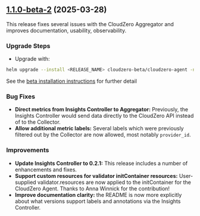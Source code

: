 ## [1.1.0-beta-2](https://github.com/Cloudzero/cloudzero-insights-controller/compare/1.1.0-beta-1...1.1.0-beta-2) (2025-03-28)

This release fixes several issues with the CloudZero Aggregator and improves
documentation, usability, observability.

### Upgrade Steps

- Upgrade with:

```sh
helm upgrade --install <RELEASE_NAME> cloudzero-beta/cloudzero-agent -n <NAMESPACE> --create-namespace -f configuration.example.yaml --devel --version 1.1.0-beta-2
```

See the [beta installation instructions](https://github.com/Cloudzero/cloudzero-charts/blob/develop/charts/cloudzero-agent/BETA-INSTALLATION.md) for further detail

### Bug Fixes

- **Direct metrics from Insights Controller to Aggregator:** Previously, the
  Insights Controller would send data directly to the CloudZero API instead of
  to the Collector.
- **Allow additional metric labels:** Several labels which were previously
  filtered out by the Collector are now allowed, most notably `provider_id`.

### Improvements

- **Update Insights Controller to 0.2.1:** This release includes a number of
  enhancements and fixes.
- **Support custom resources for validator initContainer resources:**
  User-supplied validator.resources are now applied to the initContainer for the
  CloudZero Agent. Thanks to Anna Winnick for the contribution!
- **Improve documentation clarity:** the README is now more explicitly about
  what versions support labels and annotations via the Insights Controller.
